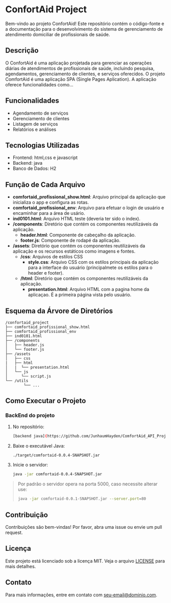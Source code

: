 # ConfortAid Project

Bem-vindo ao projeto ConfortAid! Este repositório contém o código-fonte e a documentação para o desenvolvimento do sistema de gerenciamento de atendimento domiciliar de profissionais de saúde.


## Descrição

O ConfortAid é uma aplicação projetada para gerenciar as operações diárias de atendimentos de profissionais de saúde, incluindo pesquisa, agendamentos, gerenciamento de clientes, e serviços oferecidos.
O projeto ComfortAid é uma aplicação SPA (Single Pages Aplication). A aplicação oferece funcionalidades como...

## Funcionalidades

- Agendamento de serviços
- Gerenciamento de clientes
- Listagem de serviços
- Relatórios e análises

## Tecnologias Utilizadas

- Frontend: html,css e javascript
- Backend: java
- Banco de Dados: H2

## Função de Cada Arquivo

- **comfortaid_profissional_show.html**: Arquivo principal da aplicação que inicializa o app e configura as rotas.
- **comfortaid_profissional_env**: Arquivo para efetuar o login de usuário e encaminhar para a área de usário.
- **ind0101.html**: Arquivo HTML teste (deveria ter sido o index).
- **/components**: Diretório que contém os componentes reutilizáveis da aplicação.
    - **header.html**: Componente de cabeçalho da aplicação.
    - **footer.js**: Componente de rodapé da aplicação.
- **/assets**: Diretório que contém os componentes reutilizáveis da aplicação e os recursos estáticos como imagens e fontes.
    - **/css**: Arquivos de estilos CSS 
        - **style.css**: Arquivo CSS com os estilos principais da aplicação para a interface do usuário (principalmete os estilos para o header e footer).
    - **/html**: Diretório que contém os componentes reutilizáveis da aplicação.
        - **presentation.html**: Arquivo HTML com a pagina home da aplicaçao. É a primeira página vista pelo usuário.

## Esquema da Árvore de Diretórios

```
/confortaid_project
├── comfortaid_profissional_show.html
├── comfortaid_profissional_env
├── ind0101.html
├── /components
│   ├── header.js
│   └── footer.js
├── /assets
│   ├── css
|   ├── html
│   |  └── presentation.html
│   └── js
│      └── script.js
└── /utils
        └── ...
```

## Como Executar o Projeto

### BackEnd do projeto

1. No repositório:
    ```bash
    [backend java](https://github.com/JunhaumHayden/ComfortAid_API_Project)
    ```
2. Baixe o executável Java:
    ```bash
    ./target/comfortaid-0.0.4-SNAPSHOT.jar
    ```
3. Inicie o servidor:
    ```bash
    java -jar comfortaid-0.0.4-SNAPSHOT.jar
    ```
> Por padrão o servidor opera na porta 5000, caso necessite alterar use:
>    ```bash
>    java -jar comfortaid-0.0.1-SNAPSHOT.jar --server.port=80
>    ```

## Contribuição

Contribuições são bem-vindas! Por favor, abra uma issue ou envie um pull request.

## Licença

Este projeto está licenciado sob a licença MIT. Veja o arquivo [LICENSE](LICENSE) para mais detalhes.

## Contato

Para mais informações, entre em contato com [seu-email@dominio.com](mailto:seu-email@dominio.com).

